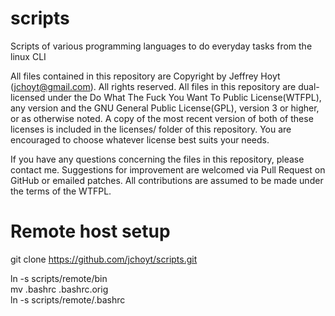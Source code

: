 scripts
=======

Scripts of various programming languages to do everyday tasks from the linux CLI

All files contained in this repository are Copyright by Jeffrey Hoyt (jchoyt@gmail.com). All rights reserved.  All files in this repository are dual-licensed under the Do What The Fuck You Want To Public License(WTFPL), any version and the GNU General Public License(GPL), version 3 or higher, or as otherwise noted. A copy of the most recent version of both of these licenses is included in the licenses/ folder of this repository. You are encouraged to choose whatever license best suits your needs. 

If you have any questions concerning the files in this repository, please contact me.  Suggestions for improvement are welcomed via Pull Request on GitHub or emailed patches. All contributions are assumed to be made under the terms of the WTFPL.

Remote host setup
=================
git clone https://github.com/jchoyt/scripts.git

ln -s scripts/remote/bin                                                                                                                                                                              
mv .bashrc .bashrc.orig                                                                                                                                                                               
ln -s scripts/remote/.bashrc   
